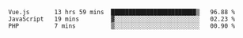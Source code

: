 <!--START_SECTION:waka-->

```text
Vue.js       13 hrs 59 mins  ████████████████████████▒   96.88 %
JavaScript   19 mins         ▓░░░░░░░░░░░░░░░░░░░░░░░░   02.23 %
PHP          7 mins          ▒░░░░░░░░░░░░░░░░░░░░░░░░   00.90 %
```

<!--END_SECTION:waka-->
